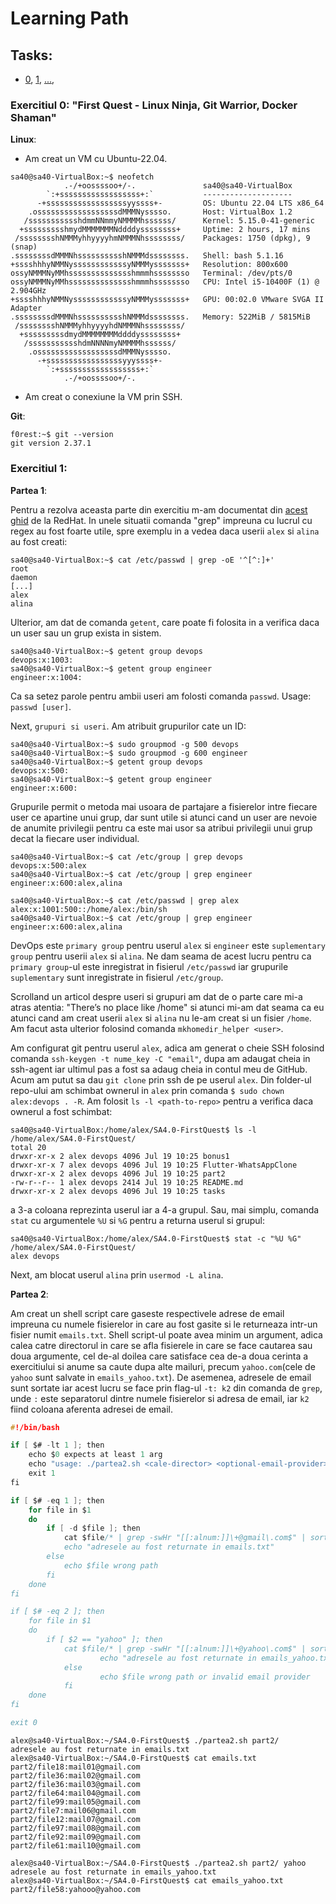 # Learning Path

## Tasks:
- [0](https://github.com/GabrielBrezeanu/SA4.0-FirstQuest/blob/master/tasks/1stWEEK_README.md), [1](), [...](),

### Exercitiul 0: "First Quest - Linux Ninja, Git Warrior, Docker Shaman"

**Linux**:

- Am creat un VM cu Ubuntu-22.04.

```console
sa40@sa40-VirtualBox:~$ neofetch 
            .-/+oossssoo+/-.               sa40@sa40-VirtualBox 
        `:+ssssssssssssssssss+:`           -------------------- 
      -+ssssssssssssssssssyyssss+-         OS: Ubuntu 22.04 LTS x86_64 
    .ossssssssssssssssssdMMMNysssso.       Host: VirtualBox 1.2 
   /ssssssssssshdmmNNmmyNMMMMhssssss/      Kernel: 5.15.0-41-generic 
  +ssssssssshmydMMMMMMMNddddyssssssss+     Uptime: 2 hours, 17 mins 
 /sssssssshNMMMyhhyyyyhmNMMMNhssssssss/    Packages: 1750 (dpkg), 9 (snap) 
.ssssssssdMMMNhsssssssssshNMMMdssssssss.   Shell: bash 5.1.16 
+sssshhhyNMMNyssssssssssssyNMMMysssssss+   Resolution: 800x600 
ossyNMMMNyMMhsssssssssssssshmmmhssssssso   Terminal: /dev/pts/0 
ossyNMMMNyMMhsssssssssssssshmmmhssssssso   CPU: Intel i5-10400F (1) @ 2.904GHz 
+sssshhhyNMMNyssssssssssssyNMMMysssssss+   GPU: 00:02.0 VMware SVGA II Adapter 
.ssssssssdMMMNhsssssssssshNMMMdssssssss.   Memory: 522MiB / 5815MiB 
 /sssssssshNMMMyhhyyyyhdNMMMNhssssssss/
  +sssssssssdmydMMMMMMMMddddyssssssss+                             
   /ssssssssssshdmNNNNmyNMMMMhssssss/                              
    .ossssssssssssssssssdMMMNysssso.
      -+sssssssssssssssssyyyssss+-
        `:+ssssssssssssssssss+:`
            .-/+oossssoo+/-.
```

- Am creat o conexiune la VM prin SSH.

**Git**:
```console
f0rest:~$ git --version 
git version 2.37.1
```

### Exercitiul 1:
**Partea 1**:

Pentru a rezolva aceasta parte din exercitiu m-am documentat din [acest ghid](https://www.redhat.com/sysadmin/manage-permissions) de la RedHat.
In unele situatii comanda "grep" impreuna cu lucrul cu regex au fost foarte utile, spre exemplu in a vedea daca userii `alex` si `alina` au fost creati:
```console
sa40@sa40-VirtualBox:~$ cat /etc/passwd | grep -oE '^[^:]+'
root
daemon
[...]
alex
alina
```
Ulterior, am dat de comanda `getent`, care poate fi folosita in a verifica daca un user sau un grup exista in sistem.
```console
sa40@sa40-VirtualBox:~$ getent group devops
devops:x:1003:
sa40@sa40-VirtualBox:~$ getent group engineer
engineer:x:1004:
```

Ca sa setez parole pentru ambii useri am folosti comanda `passwd`. Usage: `passwd [user]`.

Next, `grupuri si useri`. Am atribuit grupurilor cate un ID:
```console
sa40@sa40-VirtualBox:~$ sudo groupmod -g 500 devops
sa40@sa40-VirtualBox:~$ sudo groupmod -g 600 engineer
sa40@sa40-VirtualBox:~$ getent group devops
devops:x:500:
sa40@sa40-VirtualBox:~$ getent group engineer
engineer:x:600:
```
Grupurile permit o metoda mai usoara de partajare a fisierelor intre fiecare user ce apartine unui grup, dar sunt utile si atunci cand un user are nevoie de anumite privilegii pentru ca este mai usor sa atribui privilegii unui grup decat la fiecare user individual.

```console
sa40@sa40-VirtualBox:~$ cat /etc/group | grep devops
devops:x:500:alex
sa40@sa40-VirtualBox:~$ cat /etc/group | grep engineer
engineer:x:600:alex,alina

sa40@sa40-VirtualBox:~$ cat /etc/passwd | grep alex
alex:x:1001:500::/home/alex:/bin/sh
sa40@sa40-VirtualBox:~$ cat /etc/group | grep engineer
engineer:x:600:alex,alina
```
DevOps este `primary group` pentru userul `alex` si `engineer` este `suplementary group` pentru userii `alex` si `alina`. Ne dam seama de acest lucru pentru ca `primary group`-ul este inregistrat in fisierul `/etc/passwd` iar grupurile `suplementary` sunt inregistrate in fisierul `/etc/group`.

Scrolland un articol despre useri si grupuri am dat de o parte care mi-a atras atentia: "There’s no place like /home" si atunci mi-am dat seama ca eu atunci cand am creat userii `alex` si `alina` nu le-am creat si un fisier `/home`. Am facut asta ulterior folosind comanda `mkhomedir_helper <user>`.

Am configurat git pentru userul `alex`, adica am generat o cheie SSH folosind comanda `ssh-keygen -t nume_key -C "email"`, dupa am adaugat cheia in ssh-agent iar ultimul pas a fost sa adaug cheia in contul meu de GitHub. Acum am putut sa dau `git clone` prin ssh de pe userul `alex`. Din folder-ul repo-ului am schimbat ownerul in `alex` prin comanda `$ sudo chown alex:devops . -R`. Am folosit `ls -l <path-to-repo>` pentru a verifica daca ownerul a fost schimbat:
```console
sa40@sa40-VirtualBox:/home/alex/SA4.0-FirstQuest$ ls -l /home/alex/SA4.0-FirstQuest/
total 20
drwxr-xr-x 2 alex devops 4096 Jul 19 10:25 bonus1
drwxr-xr-x 7 alex devops 4096 Jul 19 10:25 Flutter-WhatsAppClone
drwxr-xr-x 2 alex devops 4096 Jul 19 10:25 part2
-rw-r--r-- 1 alex devops 2414 Jul 19 10:25 README.md
drwxr-xr-x 2 alex devops 4096 Jul 19 10:25 tasks
```
a 3-a coloana reprezinta userul iar a 4-a grupul. Sau, mai simplu, comanda `stat` cu argumentele `%U` si `%G` pentru a returna userul si grupul:
```console
sa40@sa40-VirtualBox:/home/alex/SA4.0-FirstQuest$ stat -c "%U %G" /home/alex/SA4.0-FirstQuest/
alex devops
```
Next, am blocat userul `alina` prin `usermod -L alina`.

**Partea 2**:

Am creat un shell script care gaseste respectivele adrese de email impreuna cu numele fisierelor in care au fost gasite si le returneaza intr-un fisier numit `emails.txt`. Shell script-ul poate avea minim un argument, adica calea catre directorul in care se afla fisierele in care se face cautarea sau doua argumente, cel de-al doilea care satisface cea de-a doua cerinta a exercitiului si anume sa caute dupa alte mailuri, precum `yahoo.com`(cele de `yahoo` sunt salvate in `emails_yahoo.txt`). De asemenea, adresele de email sunt sortate iar acest lucru se face prin flag-ul `-t: k2` din comanda de `grep`, unde `:` este separatorul dintre numele fisierelor si adresa de email, iar `k2` fiind coloana aferenta adresei de email.
```c
#!/bin/bash

if [ $# -lt 1 ]; then
	echo $0 expects at least 1 arg
	echo "usage: ./partea2.sh <cale-director> <optional-email-provider>"
	exit 1
fi

if [ $# -eq 1 ]; then
	for file in $1
	do
		if [ -d $file ]; then
			cat $file/* | grep -swHr "[[:alnum:]]\+@gmail\.com$" | sort -t: -k2 | uniq > emails.txt
			echo "adresele au fost returnate in emails.txt"
		else 
			echo $file wrong path
		fi
	done
fi

if [ $# -eq 2 ]; then
	for file in $1
	do
		if [ $2 == "yahoo" ]; then
			cat $file/* | grep -swHr "[[:alnum:]]\+@yahoo\.com$" | sort -t: -k2 | uniq > emails_yahoo.txt
                	echo "adresele au fost returnate in emails_yahoo.txt"
        	else
                	echo $file wrong path or invalid email provider
        	fi
	done
fi

exit 0
```

```console
alex@sa40-VirtualBox:~/SA4.0-FirstQuest$ ./partea2.sh part2/
adresele au fost returnate in emails.txt
alex@sa40-VirtualBox:~/SA4.0-FirstQuest$ cat emails.txt 
part2/file18:mail01@gmail.com
part2/file36:mail02@gmail.com
part2/file36:mail03@gmail.com
part2/file64:mail04@gmail.com
part2/file99:mail05@gmail.com
part2/file7:mail06@gmail.com
part2/file12:mail07@gmail.com
part2/file97:mail08@gmail.com
part2/file92:mail09@gmail.com
part2/file61:mail10@gmail.com
```

```console
alex@sa40-VirtualBox:~/SA4.0-FirstQuest$ ./partea2.sh part2/ yahoo
adresele au fost returnate in emails_yahoo.txt
alex@sa40-VirtualBox:~/SA4.0-FirstQuest$ cat emails_yahoo.txt 
part2/file58:yahooo@yahoo.com
```

